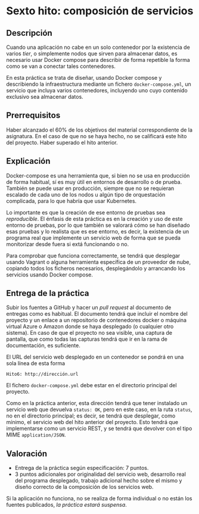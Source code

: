 # Sexto hito: composición de servicios

## Descripción

Cuando una aplicación no cabe en un solo contenedor por la existencia
de varios *tier*, o simplemente nodos que sirven para almacenar datos,
es necesario usar Docker compose para describir de forma repetible la
forma como se van a conectar tales contenedores. 

En esta práctica se trata de diseñar, usando Docker compose y describiendo la
infraestructura mediante un fichero `docker-compose.yml`, un servicio
que incluya varios contenedores, incluyendo uno cuyo contenido
exclusivo sea almacenar datos. 

## Prerrequisitos

Haber alcanzado el 60% de los objetivos del material correspondiente
de la asignatura. En el caso de que no se haya hecho, no se calificará este hito del
proyecto. Haber superado el hito anterior.

## Explicación

Docker-compose es una herramienta que, si bien no se usa en producción
de forma habitual, sí es muy útil en entornos de desarrollo o de
prueba. También se puede usar en producción, siempre que no se
requieran escalado de cada uno de los nodos u algún tipo de
orquestación complicada, para lo que habría que usar Kubernetes. 

Lo importante es que la creación de ese entorno de pruebas sea
*reproducible*. El énfasis de esta práctica es en la creación y uso de este entorno de
pruebas, por lo que también se valorará cómo se han diseñado esas
pruebas y lo realista que es ese entorno, es decir, la existencia de
un programa real que implemente un servicio web de forma que se pueda
monitorizar desde fuera si extá funcionando o no. 

Para comprobar que funciona correctamente, se tendrá que desplegar
usando Vagrant o alguna herramienta específica de un proveedor de
nube, copiando todos los ficheros necesarios, desplegándolo y
arrancando los servicios usando Docker compose. 

## Entrega de la práctica

Subir los fuentes a GitHub y hacer un *pull request* al documento de entregas como es habitual. El documento tendrá que incluir el nombre del proyecto y
un enlace a un repositorio de contenedores docker o máquina virtual
Azure o Amazon donde se haya desplegado (o cualquier otro sistema). En
caso de que el proyecto no sea visible, una captura de pantalla, que
como todas las capturas tendrá que ir en la rama de documentación, es
suficiente. 

El URL del servicio web desplegado en un contenedor se pondrá en una sola línea de esta forma

	Hito6: http://dirección.url

El fichero `docker-compose.yml` debe estar en el directorio principal
del proyecto.

Como en la práctica anterior, esta dirección tendrá que tener
instalado un servicio web que devuelva `status: OK`, pero en este
caso, en la ruta `status`, no en el directorio principal; es decir, se
tendrá que desplegar, como mínimo, el servicio web del hito anterior
del proyecto. Esto tendrá que implementarse como un servicio REST, y
se tendrá que devolver con el tipo MIME `application/JSON`. 

## Valoración

* Entrega de la práctica según especificación: 7 puntos.
* 3 puntos adicionales por originalidad del servicio web, desarrollo
  real del programa desplegado, trabajo adicional hecho sobre el mismo
  y diseño correcto de la composición de los servicios web. 
  
Si la aplicación no funciona, no se realiza de forma individual o no están los fuentes publicados, *la
  práctica estará suspensa*. 
